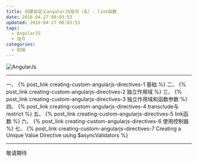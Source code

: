 ```yaml
---
title: 创建自定义angularJS指令（五）- link函数
date: 2016-04-27 00:03:53
updated: 2016-04-27 00:03:53
tags:
  - AngularJS
  - 指令
categories:
  - 前端
---
```



![AngularJs](https://cdn.icewing.cc/201604%2FAngularJS_thumb_1008B166.jpg)

------

一、 {% post_link creating-custom-angularjs-directives-1 基础 %}
二、 {% post_link creating-custom-angularjs-directives-2 独立作用域 %}
三、 {% post_link creating-custom-angularjs-directives-3 独立作用域和函数参数 %}
四、 {% post_link creating-custom-angularjs-directives-4 transclude与restrict %}
五、 {% post_link creating-custom-angularjs-directives-5 link函数 %}
六、 {% post_link creating-custom-angularjs-directives-6 使用控制器 %}
七、 {% post_link creating-custom-angularjs-directives-7 Creating a Unique Value Directive using $asyncValidators
 %}

-----




敬请期待
